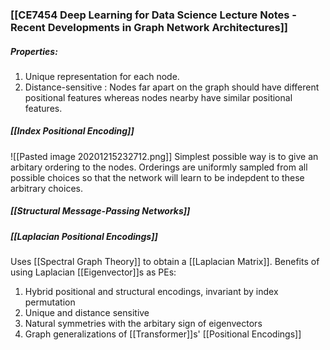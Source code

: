 ### [[CE7454 Deep Learning for Data Science Lecture Notes - Recent Developments in Graph Network Architectures]]
##### Properties:
1. Unique representation for each node.
2. Distance-sensitive : Nodes far apart on the graph should have different positional features
whereas nodes nearby have similar positional features.

##### [[Index Positional Encoding]]
![[Pasted image 20201215232712.png]]
Simplest possible way is to give an arbitary ordering to the nodes. Orderings are uniformly sampled from all possible choices so that the network will learn to be indepdent to these arbitrary choices.

##### [[Structural Message-Passing Networks]]

##### [[Laplacian Positional Encodings]]
Uses [[Spectral Graph Theory]] to obtain a [[Laplacian Matrix]]. 
Benefits of using Laplacian [[Eigenvector]]s as PEs:
1. Hybrid positional and structural encodings, invariant by index permutation
2. Unique and distance sensitive
3. Natural symmetries with the arbitary sign of eigenvectors
4. Graph generalizations of [[Transformer]]s' [[Positional Encodings]]